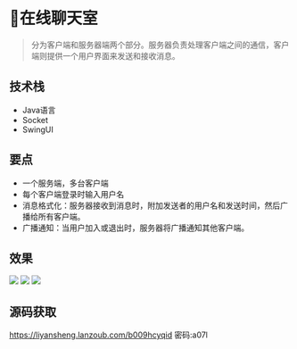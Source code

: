 # 📨在线聊天室

<MyGlobalComponent />

> 分为客户端和服务器端两个部分。服务器负责处理客户端之间的通信，客户端则提供一个用户界面来发送和接收消息。

## 技术栈
- Java语言
- Socket 
- SwingUI


## 要点
- 一个服务端，多台客户端
- 每个客户端登录时输入用户名
- 消息格式化：服务器接收到消息时，附加发送者的用户名和发送时间，然后广播给所有客户端。
- 广播通知：当用户加入或退出时，服务器将广播通知其他客户端。


## 效果
![](http://cdn.qiniu.liyansheng.top/img/20240909120108.png)
![](http://cdn.qiniu.liyansheng.top/img/20240909120427.png)
![](http://cdn.qiniu.liyansheng.top/img/20240909120449.png)

## 源码获取
<PasswordProtected>

https://liyansheng.lanzoub.com/b009hcyqid
密码:a07l

</PasswordProtected>